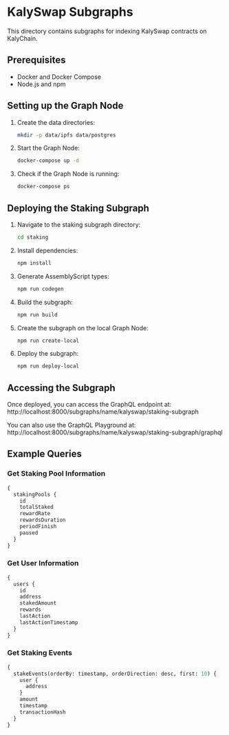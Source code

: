 # KalySwap Subgraphs

This directory contains subgraphs for indexing KalySwap contracts on KalyChain.

## Prerequisites

- Docker and Docker Compose
- Node.js and npm

## Setting up the Graph Node

1. Create the data directories:
   ```bash
   mkdir -p data/ipfs data/postgres
   ```

2. Start the Graph Node:
   ```bash
   docker-compose up -d
   ```

3. Check if the Graph Node is running:
   ```bash
   docker-compose ps
   ```

## Deploying the Staking Subgraph

1. Navigate to the staking subgraph directory:
   ```bash
   cd staking
   ```

2. Install dependencies:
   ```bash
   npm install
   ```

3. Generate AssemblyScript types:
   ```bash
   npm run codegen
   ```

4. Build the subgraph:
   ```bash
   npm run build
   ```

5. Create the subgraph on the local Graph Node:
   ```bash
   npm run create-local
   ```

6. Deploy the subgraph:
   ```bash
   npm run deploy-local
   ```

## Accessing the Subgraph

Once deployed, you can access the GraphQL endpoint at:
http://localhost:8000/subgraphs/name/kalyswap/staking-subgraph

You can also use the GraphQL Playground at:
http://localhost:8000/subgraphs/name/kalyswap/staking-subgraph/graphql

## Example Queries

### Get Staking Pool Information

```graphql
{
  stakingPools {
    id
    totalStaked
    rewardRate
    rewardsDuration
    periodFinish
    paused
  }
}
```

### Get User Information

```graphql
{
  users {
    id
    address
    stakedAmount
    rewards
    lastAction
    lastActionTimestamp
  }
}
```

### Get Staking Events

```graphql
{
  stakeEvents(orderBy: timestamp, orderDirection: desc, first: 10) {
    user {
      address
    }
    amount
    timestamp
    transactionHash
  }
}
```
